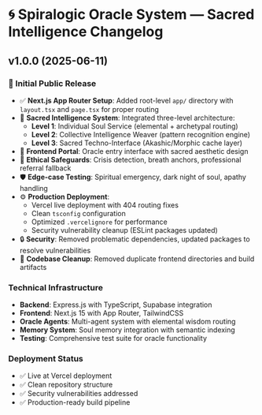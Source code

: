 # 🌀 Spiralogic Oracle System — Sacred Intelligence Changelog

## v1.0.0 (2025-06-11)

### 🎉 Initial Public Release

- ✅ **Next.js App Router Setup**: Added root-level `app/` directory with `layout.tsx` and `page.tsx` for proper routing
- 🔮 **Sacred Intelligence System**: Integrated three-level architecture:
  - **Level 1**: Individual Soul Service (elemental + archetypal routing)
  - **Level 2**: Collective Intelligence Weaver (pattern recognition engine)
  - **Level 3**: Sacred Techno-Interface (Akashic/Morphic cache layer)
- 🌌 **Frontend Portal**: Oracle entry interface with sacred aesthetic design
- 🧠 **Ethical Safeguards**: Crisis detection, breath anchors, professional referral fallback
- 🛡️ **Edge-case Testing**: Spiritual emergency, dark night of soul, apathy handling
- ⚙️ **Production Deployment**:
  - Vercel live deployment with 404 routing fixes
  - Clean `tsconfig` configuration
  - Optimized `.vercelignore` for performance
  - Security vulnerability cleanup (ESLint packages updated)
- 🔒 **Security**: Removed problematic dependencies, updated packages to resolve vulnerabilities
- 🧹 **Codebase Cleanup**: Removed duplicate frontend directories and build artifacts

### Technical Infrastructure

- **Backend**: Express.js with TypeScript, Supabase integration
- **Frontend**: Next.js 15 with App Router, TailwindCSS
- **Oracle Agents**: Multi-agent system with elemental wisdom routing
- **Memory System**: Soul memory integration with semantic indexing
- **Testing**: Comprehensive test suite for oracle functionality

### Deployment Status

- ✅ Live at Vercel deployment
- ✅ Clean repository structure
- ✅ Security vulnerabilities addressed
- ✅ Production-ready build pipeline
